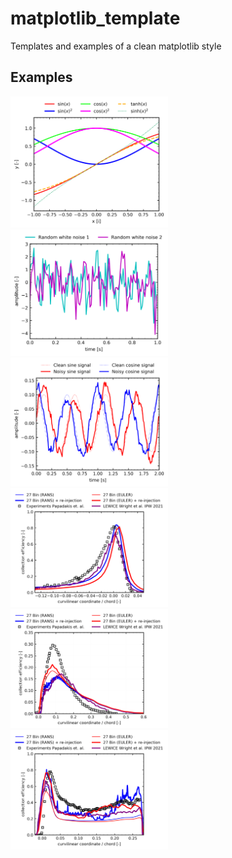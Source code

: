# matplotlib_template
Templates and examples of a clean matplotlib style

## Examples

<img src="https://github.com/giusirianni/matplotlib_template/blob/main/fig/fig1.png?raw=true" width=50% height=50%>
<img src="https://github.com/giusirianni/matplotlib_template/blob/main/fig/fig2.png?raw=true" width=50% height=50%>
<img src="https://github.com/giusirianni/matplotlib_template/blob/main/fig/fig3.png?raw=true" width=50% height=50%>
<img src="https://github.com/giusirianni/matplotlib_template/blob/main/fig/slat92_1.png?raw=true" width=50% height=50%>
<img src="https://github.com/giusirianni/matplotlib_template/blob/main/fig/main92_1.png?raw=true" width=50% height=50%>
<img src="https://github.com/giusirianni/matplotlib_template/blob/main/fig/flap92_1.png?raw=true" width=50% height=50%>

